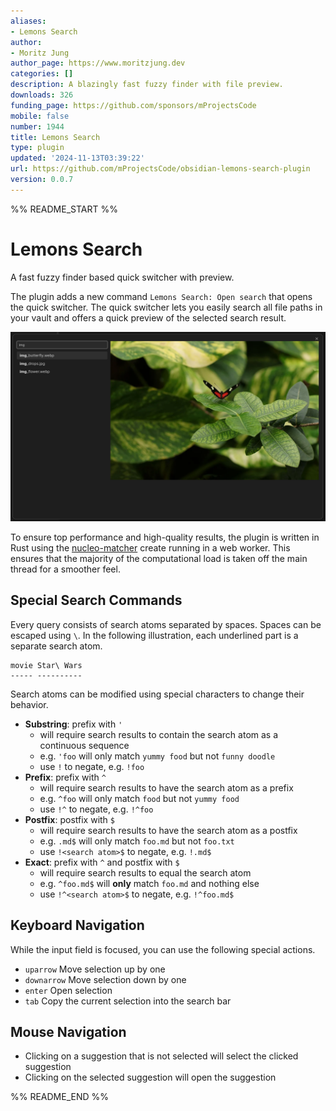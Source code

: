 ```yaml
---
aliases:
- Lemons Search
author:
- Moritz Jung
author_page: https://www.moritzjung.dev
categories: []
description: A blazingly fast fuzzy finder with file preview.
downloads: 326
funding_page: https://github.com/sponsors/mProjectsCode
mobile: false
number: 1944
title: Lemons Search
type: plugin
updated: '2024-11-13T03:39:22'
url: https://github.com/mProjectsCode/obsidian-lemons-search-plugin
version: 0.0.7
---
```


%% README_START %%

# Lemons Search

A fast fuzzy finder based quick switcher with preview.

The plugin adds a new command `Lemons Search: Open search` that opens the quick switcher.
The quick switcher lets you easily search all file paths in your vault and offers a quick preview of the selected search result.

![exampleImage](https://raw.githubusercontent.com/mProjectsCode/obsidian-lemons-search-plugin/master/exampleImage.png)

To ensure top performance and high-quality results, the plugin is written in Rust using the [nucleo-matcher](https://crates.io/crates/nucleo-matcher) create running in a web worker.
This ensures that the majority of the computational load is taken off the main thread for a smoother feel.

## Special Search Commands

Every query consists of search atoms separated by spaces. Spaces can be escaped using `\`.
In the following illustration, each underlined part is a separate search atom.

```
movie Star\ Wars
----- ----------
```

Search atoms can be modified using special characters to change their behavior.

-   **Substring**: prefix with `'`
    -   will require search results to contain the search atom as a continuous sequence
    -   e.g. `'foo` will only match `yummy food` but not `funny doodle`
    -   use `!` to negate, e.g. `!foo`
-   **Prefix**: prefix with `^`
    -   will require search results to have the search atom as a prefix
    -   e.g. `^foo` will only match `food` but not `yummy food`
    -   use `!^` to negate, e.g. `!^foo`
-   **Postfix**: postfix with `$`
    -   will require search results to have the search atom as a postfix
    -   e.g. `.md$` will only match `foo.md` but not `foo.txt`
    -   use `!<search atom>$` to negate, e.g. `!.md$`
-   **Exact**: prefix with `^` and postfix with `$`
    -   will require search results to equal the search atom
    -   e.g. `^foo.md$` will **only** match `foo.md` and nothing else
    -   use `!^<search atom>$` to negate, e.g. `!^foo.md$`

## Keyboard Navigation

While the input field is focused, you can use the following special actions.

-   `uparrow` Move selection up by one
-   `downarrow` Move selection down by one
-   `enter` Open selection
-   `tab` Copy the current selection into the search bar

## Mouse Navigation

-   Clicking on a suggestion that is not selected will select the clicked suggestion
-   Clicking on the selected suggestion will open the suggestion


%% README_END %%